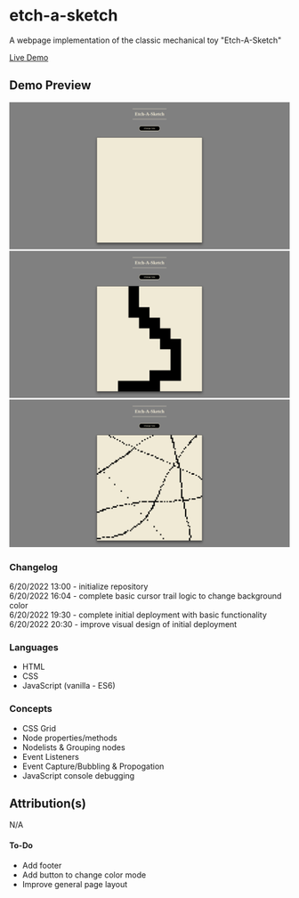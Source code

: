 # etch-a-sketch
A webpage implementation of the classic mechanical toy "Etch-A-Sketch"<br>

[Live Demo](https://sorrrb.github.io/etch-a-sketch/)

## Demo Preview
![Etch-A-Sketch Demo first image](./resources/demo.png)
![Etch-A-Sketch Demo second image](./resources/demo2.png)
![Etch-A-Sketch Demo third image](./resources/demo3.png)

### Changelog
6/20/2022 13:00 - initialize repository<br>
6/20/2022 16:04 - complete basic cursor trail logic to change background color<br>
6/20/2022 19:30 - complete initial deployment with basic functionality<br>
6/20/2022 20:30 - improve visual design of initial deployment<br>

### Languages
- HTML
- CSS
- JavaScript (vanilla - ES6)

### Concepts
- CSS Grid
- Node properties/methods
- Nodelists & Grouping nodes
- Event Listeners
- Event Capture/Bubbling & Propogation
- JavaScript console debugging

## Attribution(s)
N/A

#### To-Do
- Add footer
- Add button to change color mode
- Improve general page layout